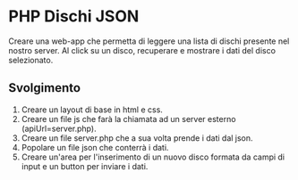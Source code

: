 # PHP Dischi JSON

Creare una web-app che permetta di leggere una lista di dischi presente nel nostro server. Al click su un disco, recuperare e mostrare i dati del disco selezionato.

## Svolgimento

1. Creare un layout di base in html e css.
2. Creare un file js che farà la chiamata ad un server esterno (apiUrl=server.php).
3. Creare un file server.php che a sua volta prende i dati dal json.
4. Popolare un file json che conterrà i dati.
5. Creare un'area per l'inserimento di un nuovo disco formata da campi di input e un button per inviare i dati.

